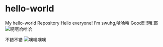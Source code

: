 # hello-world
My hello-world Repository
Hello everyone! I'm swuhg,哈哈哈
Good!!!!!哦 耶
![啊啊哈哈哈](http://7ximdq.com1.z0.glb.clouddn.com/1480054132984.jpg?imageView2/2/w/400/format/jpg#width-164-height-122)

不错不错 ![噢噢噢噢](http://7ximdq.com1.z0.glb.clouddn.com/1480054132739.jpg?imageView2/2/w/400/format/jpg#width-234-height-147)
